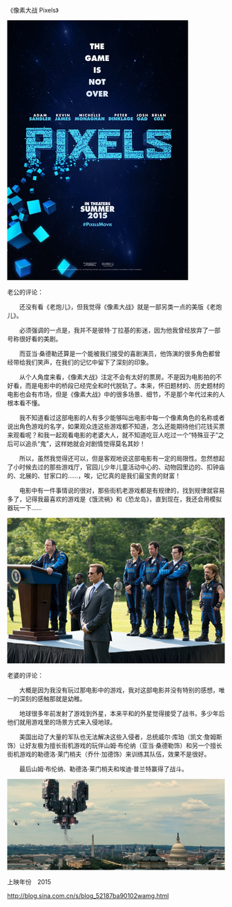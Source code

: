 《像素大战 Pixels》

			
![](./img/001vda4xzy6Yvr0kYNra9&690.jpg)


老公的评论：

　　还没有看《老炮儿》，但我觉得《像素大战》就是一部另类一点的美版《老炮儿》。

　　必须强调的一点是，我并不是彼特·丁拉基的影迷，因为他我曾经放弃了一部号称很好看的美剧。


　　而亚当·桑德勒还算是一个能被我们接受的喜剧演员，他饰演的很多角色都曾经带给我们笑声，在我们的记忆中留下了深刻的印象。


　　从个人角度来看，《像素大战》注定不会有太好的票房。不是因为电影拍的不好看，而是电影中的桥段已经完全和时代脱轨了。本来，怀旧题材的、历史题材的电影也会有市场，但是《像素大战》中的很多场景、细节，不是那个年代过来的人根本看不懂。


　　我不知道看过这部电影的人有多少能够叫出电影中每一个像素角色的名称或者说出角色游戏的名字，如果观众连这些游戏都不知道，怎么还能期待他们花钱买票来观看呢？和我一起观看电影的老婆大人，就不知道吃豆人吃过一个“特殊豆子”之后可以追杀“鬼”，这样她就会对剧情觉得莫名其妙！


　　所以，虽然我觉得还可以，但是客观地说这部电影有一定的局限性。忽然想起了小时候去过的那些游戏厅，官园儿少年儿童活动中心的、动物园里边的、扣钟庙的、北展的、甘家口的……，唉，记忆真的是我们最宝贵的财富！


　　电影中有一件事情说的很对，那些街机老游戏都是有规律的，找到规律就容易多了，记得我最喜欢的游戏是《饿流祸》和《恐龙岛》，直到现在，我还会用模拟器玩一下……

![](./img/001vda4xzy6Yvr2zlfl73&690.jpg)


老婆的评论：

　　大概是因为我没有玩过那电影中的游戏，我对这部电影并没有特别的感想，唯一的深刻的感触那就是幼稚。

　　地球很多年前发射了游戏到外星，本来平和的外星觉得接受了战书，多少年后他们就用游戏里的场景方式来入侵地球。


　　美国出动了大量的军队也无法解决这些入侵者，总统威尔·库珀（凯文·詹姆斯饰）让好友极为擅长街机游戏的玩伴山姆·布伦纳（亚当·桑德勒饰）和另一个擅长街机游戏的勒德洛·莱门梢夫（乔什·加德饰）来训练其队伍，效果不是很好。

　　最后山姆·布伦纳、勒德洛·莱门梢夫和埃迪·普兰特赢得了战斗。

![](./img/001vda4xzy6Yvr3CwL749&690.jpg)


上映年份　2015							
		
http://blog.sina.com.cn/s/blog_52187ba90102wamg.html
